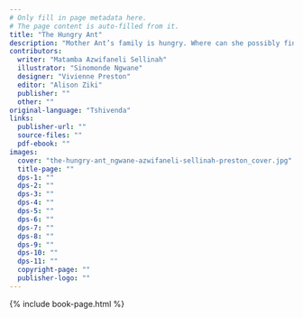 ```yaml
---
# Only fill in page metadata here.
# The page content is auto-filled from it.
title: "The Hungry Ant"
description: "Mother Ant’s family is hungry. Where can she possibly find food to feed her hungry children?"
contributors:
  writer: "Matamba Azwifaneli Sellinah"
  illustrator: "Sinomonde Ngwane"
  designer: "Vivienne Preston"
  editor: "Alison Ziki"
  publisher: ""
  other: ""
original-language: "Tshivenda"
links:
  publisher-url: ""
  source-files: ""
  pdf-ebook: ""
images:
  cover: "the-hungry-ant_ngwane-azwifaneli-sellinah-preston_cover.jpg"
  title-page: ""
  dps-1: ""
  dps-2: ""
  dps-3: ""
  dps-4: ""
  dps-5: ""
  dps-6: ""
  dps-7: ""
  dps-8: ""
  dps-9: ""
  dps-10: ""
  dps-11: ""
  copyright-page: ""
  publisher-logo: ""
---
```


{% include book-page.html %}




